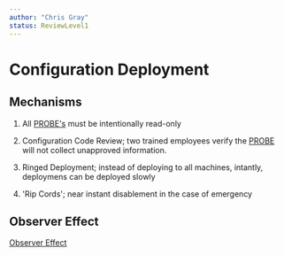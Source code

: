 ```yaml
---
author: "Chris Gray"
status: ReviewLevel1
---
```


# Configuration Deployment

## Mechanisms

1. All [PROBE's](./Definitions.document.md) must be intentionally
   read-only

1. Configuration Code Review; two trained employees verify the
   [PROBE](./Definitions.document.md) will not collect unapproved
   information.

1. Ringed Deployment; instead of deploying to all machines, intantly, deploymens
   can be deployed slowly

1. 'Rip Cords'; near instant disablement in the case of emergency

## Observer Effect

[Observer Effect](./PositionPaper.ObserverEffect.document.md)

